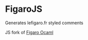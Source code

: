 FigaroJS
========

Generates lefigaro.fr styled comments

JS fork of [Figaro Ocaml](https://github.com/Amanite/figarocaml)
